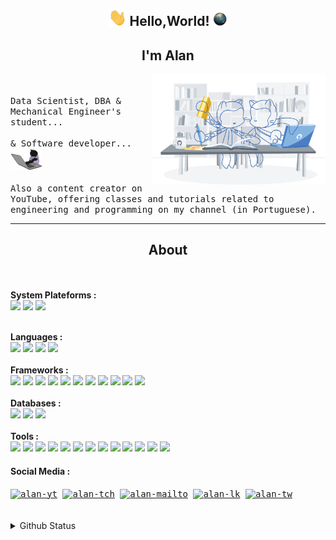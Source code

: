 <!DOCTYPE html>
<html lang="en">
<head>
    <meta charset="UTF-8">
    <title>New Profile Test</title>
</head>
<body>
<h2 align="center">
    <img alt="Hello" src="https://raw.githubusercontent.com/dev-akshat/archive/main/images/gifs/others/Hi.gif" width="29px">
    Hello,World!
    <img alt="Earth" src="https://raw.githubusercontent.com/dev-akshat/archive/main/images/gifs/others/earth.gif" width="24px"/>
</h2>

<h2 align="center">
    I'm Alan
</h2>

<img width="55%" align="right" alt="Bootcamp" src="https://raw.githubusercontent.com/dev-akshat/archive/main/images/svgs/full/workbench.svg"/>

<p align="left">
    <samp>
        <br><br>
        Data Scientist, DBA & Mechanical Engineer's student...
        <br><br>
        & Software developer...
        <img alt="dev_cat" src="https://raw.githubusercontent.com/dev-akshat/archive/main/images/gifs/others/dev_cat.gif" width="50">
        <br><br>
        Also a content creator on YouTube, offering classes and tutorials related to engineering and programming on my channel (in Portuguese).
    </samp>
</p>

<hr/>

<h2 align="center">About</h2>
<br><br>
<b>System Plateforms :</b> <br>
    <img src="https://img.shields.io/badge/windows%20-%230078D6.svg?&style=for-the-badge&logo=windows&logoColor=white"/>
    <img src="https://img.shields.io/badge/linux%20-%23FCC624.svg?&style=for-the-badge&logo=linux&logoColor=black"/>
    <img src="https://img.shields.io/badge/apple%20-%23999999.svg?&style=for-the-badge&logo=apple&logoColor=white"/>
<br><br>

<b>Languages :</b><br>
    <img src="https://img.shields.io/badge/python%20-%2314354C.svg?&style=for-the-badge&logo=python&logoColor=white"/>
    <img src="https://img.shields.io/badge/javascript%20-%23323330.svg?&style=for-the-badge&logo=javascript&logoColor=%23F7DF1E"/>
    <img src="https://img.shields.io/badge/csharp%20-%23239120.svg?&style=for-the-badge&logo=c-sharp&logoColor=white"/>
    <img src="https://img.shields.io/badge/sql%20-%2307405e.svg?&style=for-the-badge&logo=mysql&logoColor=white"/>
<br><br>
<b>Frameworks :</b><br>
    <img src="https://img.shields.io/badge/django%20-%23092E20.svg?&style=for-the-badge&logo=django&logoColor=white"/>
    <img src="https://img.shields.io/badge/pandas%20-%23150458.svg?&style=for-the-badge&logo=pandas&logoColor=white"/>
    <img src="https://img.shields.io/badge/numpy%20-%23013243.svg?&style=for-the-badge&logo=numpy&logoColor=white"/>
    <img src="https://img.shields.io/badge/cupy%20-%23013243.svg?&style=for-the-badge&logo=CuPy&logoColor=white"/>
    <img src="https://img.shields.io/badge/scipy%20-%23150458.svg?&style=for-the-badge&logo=scipy&logoColor=white"/>
    <img src="https://img.shields.io/badge/scikit_learn%20-%23F7931E.svg?&style=for-the-badge&logo=scikit-learn&logoColor=white"/>
    <img src="https://img.shields.io/badge/tensorflow%20-%23FF6F00.svg?&style=for-the-badge&logo=tensorflow&logoColor=white"/>
    <img src="https://img.shields.io/badge/keras%20-%23D00000.svg?&style=for-the-badge&logo=keras&logoColor=white"/>
    <img src="https://img.shields.io/badge/pytorch%20-%23EE4C2C.svg?&style=for-the-badge&logo=pytorch&logoColor=white"/>
    <img src="https://img.shields.io/badge/matplotlib%20-%23150458.svg?&style=for-the-badge&logo=matplotlib&logoColor=white"/>
    <img src="https://img.shields.io/badge/plotly%20-%23121011.svg?&style=for-the-badge&logo=plotly&logoColor=white"/>
<br><br>
<b>Databases :</b><br>
    <img src="https://img.shields.io/badge/postgresql%20-%23316192.svg?&style=for-the-badge&logo=postgresql&logoColor=white"/>
    <img src="https://img.shields.io/badge/mysql%20-%2300f.svg?&style=for-the-badge&logo=mysql&logoColor=white"/>
    <img src="https://img.shields.io/badge/oracle%20-%23F00000.svg?&style=for-the-badge&logo=oracle&logoColor=white"/>
<br><br>
<b>Tools :</b><br>
    <img src="https://img.shields.io/badge/git%20-%23F05033.svg?&style=for-the-badge&logo=git&logoColor=white"/>
    <img src="https://img.shields.io/badge/github%20-%23121011.svg?&style=for-the-badge&logo=github&logoColor=white"/>
    <img src="https://img.shields.io/badge/gitlab%20-%23181717.svg?&style=for-the-badge&logo=gitlab&logoColor=white"/>
    <img src="https://img.shields.io/badge/docker%20-%230db7ed.svg?&style=for-the-badge&logo=docker&logoColor=white"/>
    <img src="https://img.shields.io/badge/jupyter%20-%23F37626.svg?&style=for-the-badge&logo=jupyter&logoColor=white"/>
    <img src="https://img.shields.io/badge/anaconda%20-%23121011.svg?&style=for-the-badge&logo=anaconda&logoColor=white"/>
    <img src="https://img.shields.io/badge/visual%20studio%20code%20-%23007ACC.svg?&style=for-the-badge&logo=visual-studio-code&logoColor=white"/>
    <img src="https://img.shields.io/badge/visual%20studio%20-%235C2D91.svg?&style=for-the-badge&logo=visual-studio&logoColor=white"/>
    <img src="https://img.shields.io/badge/pycharm%20-%23000000.svg?&style=for-the-badge&logo=pycharm&logoColor=white"/>
    <img src="https://img.shields.io/badge/webstorm%20-%23F7931E.svg?&style=for-the-badge&logo=webstorm&logoColor=white"/>
    <img src="https://img.shields.io/badge/rider%20-%23F7931E.svg?&style=for-the-badge&logo=rider&logoColor=white"/>
    <img src="https://img.shields.io/badge/nodejs%20-%23339933.svg?&style=for-the-badge&logo=node.js&logoColor=white"/>
    <img src="https://img.shields.io/badge/powerbi%20-%23007ACC.svg?&style=for-the-badge&logo=power-bi&logoColor=white"/>

<h4> Social Media :</h4>
<div>
    <samp>
        <a href="https://www.youtube.com/engenhado" target="_blank"><img alt="alan-yt" src="https://img.shields.io/badge/YouTube-FF0000?style=for-the-badge&logo=youtube&logoColor=white" ></a>
        <a href="https://www.twitch.tv/engenhado" target="_blank"><img alt="alan-tch" src="https://img.shields.io/badge/Twitch-9146FF?style=for-the-badge&logo=twitch&logoColor=white" ></a>
        <a href = "mailto:engenhadocanal@gmail.com"><img alt="alan-mailto" src="https://img.shields.io/badge/-Gmail-%23333?style=for-the-badge&logo=gmail&logoColor=white" ></a>
        <a href="https://www.linkedin.com/in/ahpmiranda/" target="_blank"><img alt="alan-lk" src="https://img.shields.io/badge/-LinkedIn-%230077B5?style=for-the-badge&logo=linkedin&logoColor=white" ></a>
        <a href="https://twitter.com/ahpqmiranda" target="_blank"><img alt="alan-tw" src="https://img.shields.io/badge/Twitter-1DA1F2?style=for-the-badge&logo=twitter&logoColor=white" ></a>
    </samp>
    <br>
</div>
<br><br>
<details>
    <summary>Github Status</summary>
    <div align="center">
        <samp>
            <img alt="stats-languages" height="160em"  src="https://github-readme-stats.vercel.app/api/top-langs/?username=ahpqmiranda&layout=compact&langs_count=10&theme=algolia"/>
            <br>
            <br>
            <img alt="stats-streak" height="160em"  src="https://github-readme-streak-stats.herokuapp.com/?user=ahpqmiranda&theme=algolia&hide_border=false">
            <br>
            <br>
            <img alt="stats-activities" height="160em"  src="https://github-readme-stats.vercel.app/api?username=ahpqmiranda&show_icons=true&theme=algolia&include_all_commits=true&count_private=true&layout=expanded"/>
            <br>
        </samp>
    </div>
</details>

</body>
</html>
